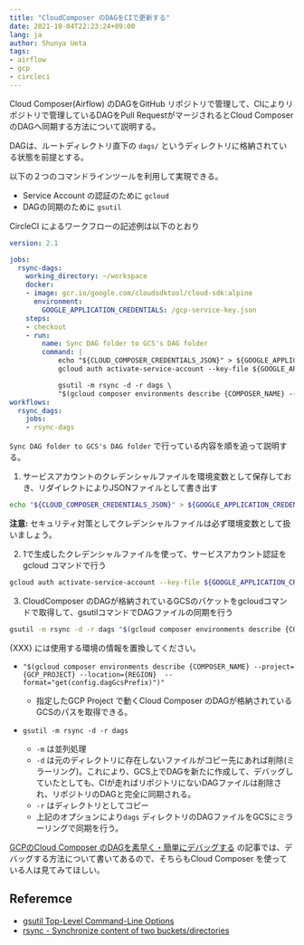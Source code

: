 ```yaml
---
title: "CloudComposer のDAGをCIで更新する"
date: 2021-10-04T22:23:24+09:00
lang: ja
author: Shunya Ueta
tags:
- airflow
- gcp
- circleci
---
```


Cloud Composer(Airflow) のDAGをGitHub リポジトリで管理して、CIによりリポジトリで管理しているDAGをPull RequestがマージされるとCloud ComposerのDAGへ同期する方法について説明する。

DAGは、ルートディレクトリ直下の `dags/` というディレクトリに格納されている状態を前提とする。

以下の２つのコマンドラインツールを利用して実現できる。

- Service Account の認証のために `gcloud`
- DAGの同期のために `gsutil` 

CircleCI によるワークフローの記述例は以下のとおり

```yaml
version: 2.1

jobs:
  rsync-dags:
    working_directory: ~/workspace
    docker:
    - image: gcr.io/google.com/cloudsdktool/cloud-sdk:alpine
      environment:
        GOOGLE_APPLICATION_CREDENTIALS: /gcp-service-key.json
    steps:
    - checkout
    - run:
        name: Sync DAG folder to GCS's DAG folder
        command: |
            echo "${CLOUD_COMPOSER_CREDENTIALS_JSON}" > ${GOOGLE_APPLICATION_CREDENTIALS}
            gcloud auth activate-service-account --key-file ${GOOGLE_APPLICATION_CREDENTIALS}

            gsutil -m rsync -d -r dags \
            "$(gcloud composer environments describe {COMPOSER_NAME} --project={GCP_PROJECT} --location={REGION}  --format="get(config.dagGcsPrefix)")"
workflows:
  rsync_dags:
    jobs:
    - rsync-dags
```

`Sync DAG folder to GCS's DAG folder` で行っている内容を順を追って説明する。

1. サービスアカウントのクレデンシャルファイルを環境変数として保存しておき、リダイレクトによりJSONファイルとして書き出す

```bash
echo "${CLOUD_COMPOSER_CREDENTIALS_JSON}" > ${GOOGLE_APPLICATION_CREDENTIALS}
```

__注意:__ セキュリティ対策としてクレデンシャルファイルは必ず環境変数として扱いましょう。

2. 1で生成したクレデンシャルファイルを使って、サービスアカウント認証をgcloud コマンドで行う

```bash
gcloud auth activate-service-account --key-file ${GOOGLE_APPLICATION_CREDENTIALS}
```

3. CloudComposer のDAGが格納されているGCSのバケットをgcloudコマンドで取得して、gsutilコマンドでDAGファイルの同期を行う

```bash
gsutil -m rsync -d -r dags "$(gcloud composer environments describe {COMPOSER_NAME} --project={GCP_PROJECT} --location={REGION}  --format="get(config.dagGcsPrefix)")"
```

{XXX} には使用する環境の情報を置換してください。

- `"$(gcloud composer environments describe {COMPOSER_NAME} --project={GCP_PROJECT} --location={REGION}  --format="get(config.dagGcsPrefix)")"` 
  - 指定したGCP Project で動くCloud Composer のDAGが格納されているGCSのパスを取得できる。

- `gsutil -m rsync -d -r dags`
  - `-m` は並列処理
  - `-d` は元のディレクトリに存在しないファイルがコピー先にあれば削除(ミラーリング)。これにより、GCS上でDAGを新たに作成して、デバッグしていたとしても、CIが走ればリポジトリにないDAGファイルは削除され、リポジトリのDAGと完全に同期される。
  - `-r` はディレクトリとしてコピー
  - 上記のオプションにより`dags` ディレクトリのDAGファイルをGCSにミラーリングで同期を行う。


[GCPのCloud Composer のDAGを素早く・簡単にデバッグする](/posts/2021-09-19/) の記事では、デバッグする方法について書いてあるので、そちらもCloud Composer を使っている人は見てみてほしい。

## Referemce

- [gsutil Top-Level Command-Line Options](https://cloud.google.com/storage/docs/gsutil/addlhelp/TopLevelCommandLineOptions)
- [rsync - Synchronize content of two buckets/directories](https://cloud.google.com/storage/docs/gsutil/commands/rsync)